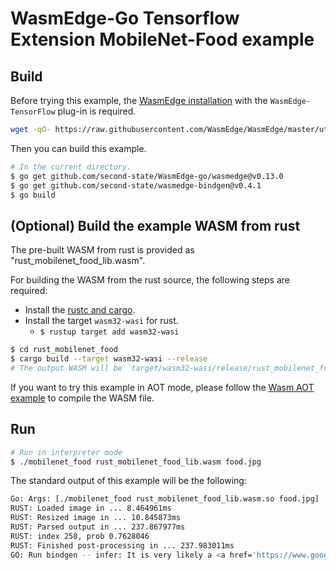 # WasmEdge-Go Tensorflow Extension MobileNet-Food example

## Build

Before trying this example, the [WasmEdge installation](https://wasmedge.org/docs/start/install) with the `WasmEdge-TensorFlow` plug-in is required.

```bash
wget -qO- https://raw.githubusercontent.com/WasmEdge/WasmEdge/master/utils/install.sh | bash -s -- --plugins wasmedge_tensorflow  -v 0.13.0
```

Then you can build this example.

```bash
# In the current directory.
$ go get github.com/second-state/WasmEdge-go/wasmedge@v0.13.0
$ go get github.com/second-state/wasmedge-bindgen@v0.4.1
$ go build
```

## (Optional) Build the example WASM from rust

The pre-built WASM from rust is provided as "rust_mobilenet_food_lib.wasm".

For building the WASM from the rust source, the following steps are required:

* Install the [rustc and cargo](https://www.rust-lang.org/tools/install).
* Install the target `wasm32-wasi` for rust.
  * `$ rustup target add wasm32-wasi`

```bash
$ cd rust_mobilenet_food
$ cargo build --target wasm32-wasi --release
# The output WASM will be `target/wasm32-wasi/release/rust_mobilenet_food_lib.wasm`.
```

If you want to try this example in AOT mode, please follow the [Wasm AOT example](https://github.com/second-state/WasmEdge-go-examples/tree/master/go_WasmAOT) to compile the WASM file.

## Run

```bash
# Run in interpreter mode
$ ./mobilenet_food rust_mobilenet_food_lib.wasm food.jpg
```

The standard output of this example will be the following:

```bash
Go: Args: [./mobilenet_food rust_mobilenet_food_lib.wasm.so food.jpg]
RUST: Loaded image in ... 8.464961ms
RUST: Resized image in ... 10.845873ms
RUST: Parsed output in ... 237.867977ms
RUST: index 258, prob 0.7628046
RUST: Finished post-processing in ... 237.983011ms
GO: Run bindgen -- infer: It is very likely a <a href='https://www.google.com/search?q=Hot dog'>Hot dog</a> in the picture
```
